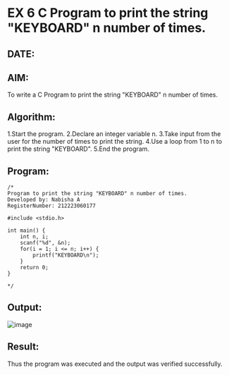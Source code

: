 # EX 6 C Program to print the string "KEYBOARD" n number of times.
## DATE:
## AIM:
To write a C Program to print the string "KEYBOARD" n number of times.

## Algorithm:
1.Start the program.
2.Declare an integer variable n.
3.Take input from the user for the number of times to print the string.
4.Use a loop from 1 to n to print the string "KEYBOARD".
5.End the program.

## Program:
```
/*
Program to print the string "KEYBOARD" n number of times.
Developed by: Nabisha A
RegisterNumber: 212223060177

#include <stdio.h>

int main() {
    int n, i;
    scanf("%d", &n);
    for(i = 1; i <= n; i++) {
        printf("KEYBOARD\n");
    }
    return 0;
}

*/
```

## Output:

![image](https://github.com/user-attachments/assets/25fd8117-c506-466d-ba83-49ff2473377a)

## Result:
Thus the program was executed and the output was verified successfully.
